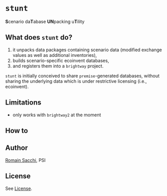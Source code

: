 # `stunt`
**S**cenario da**T**abase **UN**packing u**T**ility

## What does `stunt` do?

1. it unpacks data packages containing scenario data (modified exchange values as well as additional inventories),
2. builds scenario-specific ecoinvent databases,
3. and registers them into a `brightway` project.

`stunt` is initially conceived to share `premise`-generated databases, without sharing the underlying data which is under restrictive licensing (i.e., ecoinvent).

## Limitations

* only works with `brightway2` at the moment


## How to


## Author

[Romain Sacchi](romain.sacchi@psi.ch), PSI

## License

See [License](https://github.com/romainsacchi/stunt/blob/main/LICENSE).
